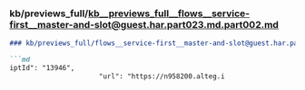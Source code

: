 ### kb/previews_full/kb__previews_full__flows__service-first__master-and-slot@guest.har.part023.md.part002.md

```md
### kb/previews_full/flows__service-first__master-and-slot@guest.har.part023.md (part 002)

```md
iptId": "13946",
                      "url": "https://n958200.alteg.i
```

```

```
